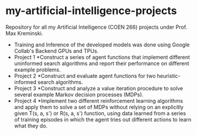 # my-artificial-intelligence-projects
Repository for all my Artificial Intelligence (COEN 266) projects under Prof. Max Kreminski. 
- Training and Inference of the developed models was done using Google Collab's Backend GPUs and TPUs.
- Project 1  *Construct a series of agent functions that implement different uninformed search algorithms and report their performance on different example problems.
- Project 2  *Construct and evaluate agent functions for two heuristic-informed search algorithms.
- Project 3  *Construct and analyze a value iteration procedure to solve several example Markov decision processes (MDPs).
- Project 4  *Implement two different reinforcement learning algorithms and apply them to solve a set of MDPs without relying on an explicitly given T(s, a, s') or R(s, a, s') function, using data learned from a series of training episodes in which the agent tries out different actions to learn what they do.
